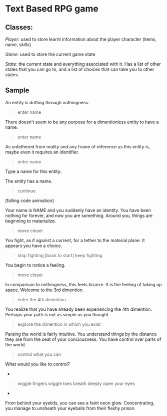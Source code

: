 # Text Based RPG game


## Classes:

*Player:* used to store learnt information about the player character (items, name, skills)

*Game:* used to store the current game state

*State:* the current state and everything associated with it. Has a list of other states that you can go to, and a list of choices that can take you to other states.


## Sample

An entity is drifting through nothingness.

> enter name

There doesn't seem to be any purpose for a dimentionless entity to have a name.

> enter name

As untethered from reality and any frame of reference as this entity is, maybe even it requires an identifier.

> enter name

Type a name for this entity:

The entity has a name.

> continue

[falling code animation]

Your name is NAME and you suddenly have an identity. You have been nothing for forever, and now you are something. Around you, things are beginning to materialize.

> move closer

You fight, as if against a current, for a tether to the material plane. It appears you have a choice.

> stop fighting [back to start]
> keep fighting

You begin to notice a feeling. 

> move closer

In comparison to nothingness, this feels bizarre. It is the feeling of taking up space. Welcome to the 3rd dimention.

> enter the 4th dimention

You realize that you have already been experiencing the 4th dimention. Perhaps your path is not as simple as you thought.

> explore the dimention in which you exist

Parsing the world is fairly intuitive. You understand things by the distance they are from the seat of your conciousness. You have control over parts of the world.

> control what you can

What would you like to control?

*
> wiggle fingers
> wiggle toes
> breath deeply
> open your eyes
*

From behind your eyelids, you can see a faint neon glow. Concentrating, you manage to unsheath your eyeballs from their fleshy prison. 



